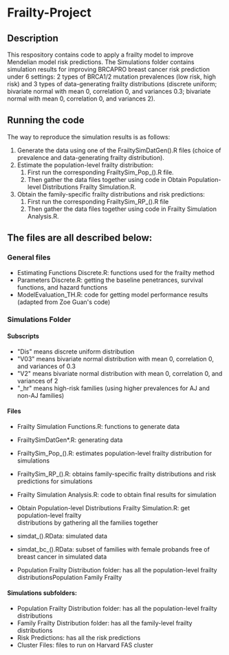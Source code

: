 # Frailty-Project

## Description

This respository contains code to apply a frailty model to improve Mendelian model risk predictions. The Simulations folder contains simulation results for improving BRCAPRO breast cancer risk prediction under 6 settings: 2 types of BRCA1/2 mutation prevalences (low risk, high risk) and 3 types of data-generating frailty distributions (discrete uniform; bivariate normal with mean 0, correlation 0, and variances 0.3; bivariate normal with mean 0, correlation 0, and variances 2).

## Running the code
The way to reproduce the simulation results is as follows:

1. Generate the data using one of the FrailtySimDatGen().R files (choice of prevalence and data-generating frailty distribution).
2. Estimate the population-level frailty distribution:
    1. First run the corresponding FrailtySim_Pop_().R file.
    2. Then gather the data files together using code in Obtain Population-level Distributions Frailty Simulation.R.
3. Obtain the family-specific frailty distributions and risk predictions:
    1. First run the corresponding FrailtySim_RP_().R file
    2. Then gather the data files together using code in Frailty Simulation Analysis.R.
    
## The files are all described below:

### General files

* Estimating Functions Discrete.R: functions used for the frailty method
* Parameters Discrete.R: getting the baseline penetrances, survival functions, and hazard functions
* ModelEvaluation_TH.R: code for getting model performance results (adapted from Zoe Guan's code)

### Simulations Folder

#### Subscripts

* "Dis" means discrete uniform distribution
* "V03" means bivariate normal distribution with mean 0, correlation 0, and variances of 0.3
* "V2" means bivariate normal distribution with mean 0, correlation 0, and variances of 2
* "_hr" means high-risk families (using higher prevalences for AJ and non-AJ families)

#### Files

* Frailty Simulation Functions.R: functions to generate data
* FrailtySimDatGen*.R: generating data
* FrailtySim_Pop_().R: estimates population-level frailty distribution for simulations
* FrailtySim_RP_().R: obtains family-specific frailty distributions and risk predictions for simulations
* Frailty Simulation Analysis.R: code to obtain final results for simulation
* Obtain Population-level Distributions Frailty Simulation.R: get population-level frailty           
                                            distributions by gathering all the families together
* simdat_().RData: simulated data
* simdat_bc_().RData: subset of families with female probands free of breast cancer in simulated data

* Population Frailty Distribution folder: has all the population-level frailty distributionsPopulation Family Frailty 

#### Simulations subfolders:

* Population Frailty Distribution folder: has all the population-level frailty distributions
* Family Frailty Distribution folder: has all the family-level frailty distributions
* Risk Predictions: has all the risk predictions
* Cluster Files: files to run on Harvard FAS cluster
